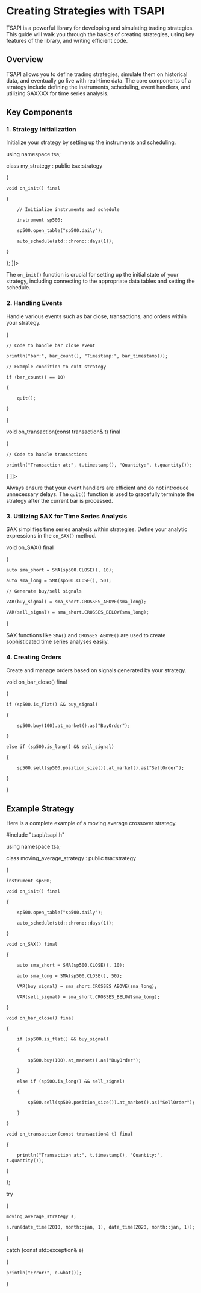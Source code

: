 # Creating Strategies with TSAPI

TSAPI is a powerful library for developing and simulating trading strategies. This guide will walk you through the basics of creating strategies, using key features of the library, and writing efficient code.

## Overview

[//]: # (TODO: fix this)

TSAPI allows you to define trading strategies, simulate them on historical data, and eventually go live with 
real-time data. The core components of a strategy include defining the instruments, scheduling, event handlers, and 
utilizing SAXXXX for time series analysis.

## Key Components

### 1. Strategy Initialization

Initialize your strategy by setting up the instruments and scheduling.

<code-block lang="c++">
<![CDATA[
#include "tsapi/tsapi.h"

using namespace tsa;

class my_strategy : public tsa::strategy

{

    void on_init() final

    {

        // Initialize instruments and schedule

        instrument sp500;

        sp500.open_table("sp500.daily");

        auto_schedule(std::chrono::days(1));

    }

};
]]>
</code-block>

<note><p>The <code>on_init()</code> function is crucial for setting up the initial state of your strategy, including connecting to the appropriate data tables and setting the schedule.</p></note>

### 2. Handling Events

Handle various events such as bar close, transactions, and orders within your strategy.

<code-block lang="c++">
<![CDATA[
void on_bar_close() final

{

    // Code to handle bar close event

    println("bar:", bar_count(), "Timestamp:", bar_timestamp());

    // Example condition to exit strategy

    if (bar_count() == 10)

    {

        quit();

    }

}

void on_transaction(const transaction& t) final

{

    // Code to handle transactions

    println("Transaction at:", t.timestamp(), "Quantity:", t.quantity());

}
]]>
</code-block>

<warning><p>Always ensure that your event handlers are efficient and do not introduce unnecessary delays. The <code>quit()</code> function is used to gracefully terminate the strategy after the current bar is processed.</p></warning>

### 3. Utilizing SAX for Time Series Analysis

SAX simplifies time series analysis within strategies. Define your analytic expressions in the <code>on_SAX()</code> method.

<code-block lang="c++">

void on_SAX() final

{

    auto sma_short = SMA(sp500.CLOSE(), 10);

    auto sma_long = SMA(sp500.CLOSE(), 50);

    // Generate buy/sell signals

    VAR(buy_signal) = sma_short.CROSSES_ABOVE(sma_long);

    VAR(sell_signal) = sma_short.CROSSES_BELOW(sma_long);

}

</code-block>

<note><p>SAX functions like <code>SMA()</code> and <code>CROSSES_ABOVE()</code> are used to create sophisticated time series analyses easily.</p></note>

### 4. Creating Orders

Create and manage orders based on signals generated by your strategy.

<code-block lang="c++">

void on_bar_close() final

{

    if (sp500.is_flat() && buy_signal)

    {

        sp500.buy(100).at_market().as("BuyOrder");

    }

    else if (sp500.is_long() && sell_signal)

    {

        sp500.sell(sp500.position_size()).at_market().as("SellOrder");

    }

}

</code-block>

## Example Strategy

Here is a complete example of a moving average crossover strategy.

<code-block lang="c++">

#include "tsapi/tsapi.h"

using namespace tsa;

class moving_average_strategy : public tsa::strategy

{

    instrument sp500;

    void on_init() final

    {

        sp500.open_table("sp500.daily");

        auto_schedule(std::chrono::days(1));

    }

    void on_SAX() final

    {

        auto sma_short = SMA(sp500.CLOSE(), 10);

        auto sma_long = SMA(sp500.CLOSE(), 50);

        VAR(buy_signal) = sma_short.CROSSES_ABOVE(sma_long);

        VAR(sell_signal) = sma_short.CROSSES_BELOW(sma_long);

    }

    void on_bar_close() final

    {

        if (sp500.is_flat() && buy_signal)

        {

            sp500.buy(100).at_market().as("BuyOrder");

        }

        else if (sp500.is_long() && sell_signal)

        {

            sp500.sell(sp500.position_size()).at_market().as("SellOrder");

        }

    }

    void on_transaction(const transaction& t) final

    {

        println("Transaction at:", t.timestamp(), "Quantity:", t.quantity());

    }

};

try

{

    moving_average_strategy s;

    s.run(date_time(2010, month::jan, 1), date_time(2020, month::jan, 1));

}

catch (const std::exception& e)

{

    println("Error:", e.what());

}

</code-block>
